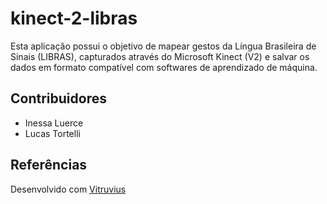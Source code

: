 # kinect-2-libras

Esta aplicação possui o objetivo de mapear gestos da Língua Brasileira de Sinais (LIBRAS), capturados através do Microsoft Kinect (V2) e salvar os dados em formato compatível com softwares de aprendizado de máquina.

## Contribuidores
* Inessa Luerce
* Lucas Tortelli

## Referências
Desenvolvido com [Vitruvius](https://github.com/LightBuzz/Vitruvius)
